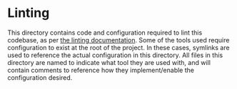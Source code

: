 # Linting

This directory contains code and configuration required to lint this codebase, as per [the linting documentation](../docs/Linting.md). Some of the tools used require configuration to exist at the root of the project. In these cases, symlinks are used to reference the actual configuration in this directory. All files in this directory are named to indicate what tool they are used with, and will contain comments to reference how they implement/enable the configuration desired.
